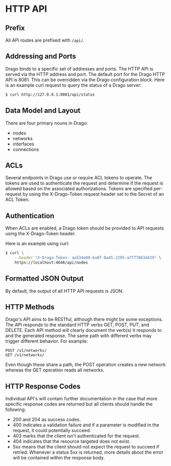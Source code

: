 # HTTP API

## Prefix

All API routes are prefixed with `/api/`.

## Addressing and Ports
Drago binds to a specific set of addresses and ports. The HTTP API is served via the HTTP address and port. The default port for the Drago HTTP API is 8081. This can be overridden via the Drago configuration block. Here is an example curl request to query the status of a Drago server:

```bash
$ curl http://127.0.0.1:8081/api/status
```

## Data Model and Layout
There are four primary nouns in Drago:

- nodes
- networks
- interfaces
- connections

## ACLs
Several endpoints in Drago use or require ACL tokens to operate. The tokens are used to authenticate the request and determine if the request is allowed based on the associated authorizations. Tokens are specified per-request by using the X-Drago-Token request header set to the Secret of an ACL Token.

## Authentication
When ACLs are enabled, a Drago token should be provided to API requests using the X-Drago-Token header.

Here is an example using curl:

```bash
$ curl \
    --header "X-Drago-Token: aa534e09-6a07-0a45-2295-a7f77063d429" \
    https://localhost:4646/api/nodes
```

## Formatted JSON Output
By default, the output of all HTTP API requests is JSON.

## HTTP Methods
Drago's API aims to be RESTful, although there might be some exceptions. The API responds to the standard HTTP verbs GET, POST, PUT, and DELETE. Each API method will clearly document the verb(s) it responds to and the generated response. The same path with different verbs may trigger different behavior. For example:

```
POST /v1/networks/
GET /v1/networks/
```

Even though these share a path, the POST operation creates a new network whereas the GET operation reads all networks.

## HTTP Response Codes
Individual API's will contain further documentation in the case that more specific response codes are returned but all clients should handle the following:

- 200 and 204 as success codes.
- 400 indicates a validation failure and if a parameter is modified in the request, it could potentially succeed.
- 403 marks that the client isn't authenticated for the request.
- 404 indicates that the resource targeted does not exist.
- 5xx means that the client should not expect the request to succeed if retried. Whenever a status 5xx is returned, more details about the error will be contained within the response body.